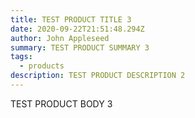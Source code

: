 ```yaml
---
title: TEST PRODUCT TITLE 3
date: 2020-09-22T21:51:48.294Z
author: John Appleseed
summary: TEST PRODUCT SUMMARY 3
tags:
  - products
description: TEST PRODUCT DESCRIPTION 2
---
```

TEST PRODUCT BODY 3